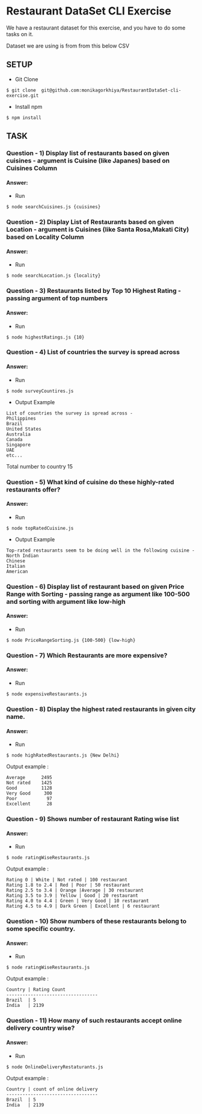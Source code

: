 # Restaurant DataSet CLI Exercise

We have a restaurant dataset for this exercise, and you have to do some tasks on it.
 
Dataset we are using is from from this below CSV


## SETUP

- Git Clone
```
$ git clone  git@github.com:monikagorkhiya/RestaurantDataSet-cli-exercise.git
```

- Install npm
```
$ npm install
```

## TASK

### Question - 1) Display list of restaurants based on given cuisines - argument is Cuisine (like Japanes) based on Cuisines Column
#### Answer:

- Run
```
$ node searchCuisines.js {cuisines}
```

### Question - 2) Display List of Restaurants based on given Location - argument is Cuisines (like Santa Rosa,Makati City) based on Locality Column
#### Answer:

- Run
```
$ node searchLocation.js {locality}
```

### Question - 3) Restaurants listed by Top 10 Highest Rating - passing argument of top numbers
#### Answer:

- Run
```
$ node highestRatings.js {10}
```

### Question - 4) List of countries the survey is spread across

#### Answer:

- Run
```
$ node surveyCountires.js
```

- Output Example
```
List of countries the survey is spread across -
Philippines
Brazil
United States
Australia
Canada
Singapore
UAE
etc...
```
Total number to country 15

### Question - 5) What kind of cuisine do these highly-rated restaurants offer?

#### Answer:

- Run
```
$ node topRatedCuisine.js
```

- Output Example
```
Top-rated restaurants seem to be doing well in the following cuisine -
North Indian
Chinese
Italian
American
```
### Question - 6) Display list of restaurant based on given Price Range with Sorting - passing range as argument like 100-500 and sorting with argument like low-high


#### Answer:

- Run
```
$ node PriceRangeSorting.js {100-500} {low-high}
```
### Question - 7) Which Restaurants are more expensive?


#### Answer:

- Run
```
$ node expensiveRestaurants.js
```

### Question - 8) Display the highest rated restaurants in given city name.

#### Answer:

- Run
```
$ node highRatedRestaurants.js {New Delhi}
```

Output example :
```
Average      2495
Not rated    1425
Good         1128
Very Good     300
Poor           97
Excellent      28
```

### Question - 9) Shows number of restaurant Rating wise list

#### Answer:

- Run
```
$ node ratingWiseRestaurants.js
```

Output example :
```
Rating 0 | White | Not rated | 100 restaurant
Rating 1.8 to 2.4 | Red | Poor | 50 restaurant
Rating 2.5 to 3.4 | Orange |Average | 30 restaurant
Rating 3.5 to 3.9 | Yellow | Good | 20 restaurant
Rating 4.0 to 4.4 | Green | Very Good | 10 restaurant
Rating 4.5 to 4.9 | Dark Green | Excellent | 6 restaurant
```

### Question - 10) Show numbers of these restaurants belong to some specific country.

#### Answer:

- Run
```
$ node ratingWiseRestaurants.js
```

Output example :

```
Country | Rating Count
----------------------------------
Brazil  | 5
India   | 2139
```

### Question - 11)  How many of such restaurants accept online delivery country wise?


#### Answer:

- Run
```
$ node OnlineDeliveryRestaturants.js
```
Output example :

```
Country | count of online delivery
----------------------------------
Brazil  | 5
India   | 2139
```